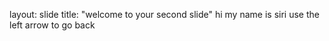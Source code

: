 layout: slide
title: "welcome to your second slide" 
hi my name is siri
use the left arrow to go back 


